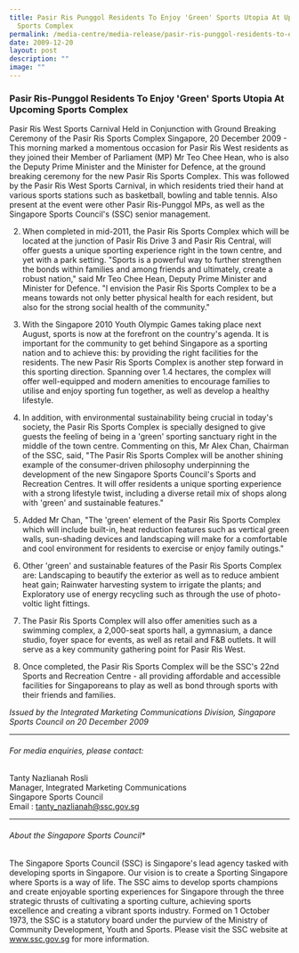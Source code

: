 ```yaml
---
title: Pasir Ris Punggol Residents To Enjoy 'Green' Sports Utopia At Upcoming
  Sports Complex
permalink: /media-centre/media-release/pasir-ris-punggol-residents-to-enjoy-green-sports-utopia-at-upcoming/
date: 2009-12-20
layout: post
description: ""
image: ""
---
```

### **Pasir Ris-Punggol Residents To Enjoy 'Green' Sports Utopia At Upcoming Sports Complex**

Pasir Ris West Sports Carnival Held in Conjunction with Ground Breaking Ceremony of the Pasir Ris Sports Complex
Singapore, 20 December 2009 - This morning marked a momentous occasion for Pasir Ris West residents as they joined their Member of Parliament (MP) Mr Teo Chee Hean, who is also the Deputy Prime Minister and the Minister for Defence, at the ground breaking ceremony for the new Pasir Ris Sports Complex. This was followed by the Pasir Ris West Sports Carnival, in which residents tried their hand at various sports stations such as basketball, bowling and table tennis. Also present at the event were other Pasir Ris-Punggol MPs, as well as the Singapore Sports Council's (SSC) senior management.

2. When completed in mid-2011, the Pasir Ris Sports Complex which will be located at the junction of Pasir Ris Drive 3 and Pasir Ris Central, will offer guests a unique sporting experience right in the town centre, and yet with a park setting. "Sports is a powerful way to further strengthen the bonds within families and among friends and ultimately, create a robust nation," said Mr Teo Chee Hean, Deputy Prime Minister and Minister for Defence. "I envision the Pasir Ris Sports Complex to be a means towards not only better physical health for each resident, but also for the strong social health of the community."

3. With the Singapore 2010 Youth Olympic Games taking place next August, sports is now at the forefront on the country's agenda. It is important for the community to get behind Singapore as a sporting nation and to achieve this: by providing the right facilities for the residents. The new Pasir Ris Sports Complex is another step forward in this sporting direction. Spanning over 1.4 hectares, the complex will offer well-equipped and modern amenities to encourage families to utilise and enjoy sporting fun together, as well as develop a healthy lifestyle.

4. In addition, with environmental sustainability being crucial in today's society, the Pasir Ris Sports Complex is specially designed to give guests the feeling of being in a 'green' sporting sanctuary right in the middle of the town centre. Commenting on this, Mr Alex Chan, Chairman of the SSC, said, "The Pasir Ris Sports Complex will be another shining example of the consumer-driven philosophy underpinning the development of the new Singapore Sports Council's Sports and Recreation Centres. It will offer residents a unique sporting experience with a strong lifestyle twist, including a diverse retail mix of shops along with 'green' and sustainable features."

5. Added Mr Chan, "The 'green' element of the Pasir Ris Sports Complex which will include built-in, heat reduction features such as vertical green walls, sun-shading devices and landscaping will make for a comfortable and cool environment for residents to exercise or enjoy family outings."

6. Other 'green' and sustainable features of the Pasir Ris Sports Complex are:
Landscaping to beautify the exterior as well as to reduce ambient heat gain;
Rainwater harvesting system to irrigate the plants; and
Exploratory use of energy recycling such as through the use of photo-voltic light fittings.

7. The Pasir Ris Sports Complex will also offer amenities such as a swimming complex, a 2,000-seat sports hall, a gymnasium, a dance studio, foyer space for events, as well as retail and F&B outlets. It will serve as a key community gathering point for Pasir Ris West.

8. Once completed, the Pasir Ris Sports Complex will be the SSC's 22nd Sports and Recreation Centre - all providing affordable and accessible facilities for Singaporeans to play as well as bond through sports with their friends and families.

_Issued by the Integrated Marketing Communications Division, Singapore Sports Council on 20 December 2009_

---

###### For media enquiries, please contact:

Tanty Nazlianah Rosli
<br>
Manager, Integrated Marketing Communications
<br>
Singapore Sports Council
<br>
Email : [tanty_nazlianah@ssc.gov.sg](mailto:tanty_nazlianah@ssc.gov.sg)

---

###### About the Singapore Sports Council*
The Singapore Sports Council (SSC) is Singapore's lead agency tasked with developing sports in Singapore. Our vision is to create a Sporting Singapore where Sports is a way of life. The SSC aims to develop sports champions and create enjoyable sporting experiences for Singapore through the three strategic thrusts of cultivating a sporting culture, achieving sports excellence and creating a vibrant sports industry. Formed on 1 October 1973, the SSC is a statutory board under the purview of the Ministry of Community Development, Youth and Sports. Please visit the SSC website at www.ssc.gov.sg for more information.